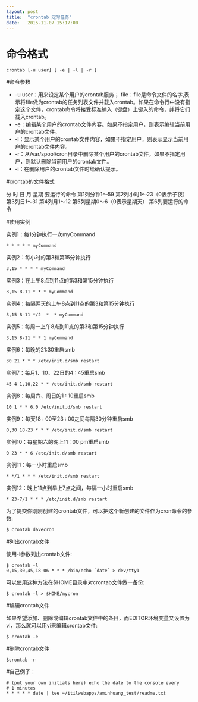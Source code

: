 ```yaml
---
layout: post
title:  "crontab 定时任务"
date:   2015-11-07 15:17:00
---
```


# 命令格式

```
crontab [-u user] [ -e | -l | -r ]
```


#命令参数

* -u user：用来设定某个用户的crontab服务；
file：file是命令文件的名字,表示将file做为crontab的任务列表文件并载入crontab。如果在命令行中没有指定这个文件，crontab命令将接受标准输入（键盘）上键入的命令，并将它们载入crontab。
* -e：编辑某个用户的crontab文件内容。如果不指定用户，则表示编辑当前用户的crontab文件。
* -l：显示某个用户的crontab文件内容，如果不指定用户，则表示显示当前用户的crontab文件内容。
* -r：从/var/spool/cron目录中删除某个用户的crontab文件，如果不指定用户，则默认删除当前用户的crontab文件。
* -i：在删除用户的crontab文件时给确认提示。


#crontab的文件格式

分 时 日 月 星期 要运行的命令
第1列分钟1～59
第2列小时1～23（0表示子夜）
第3列日1～31
第4列月1～12
第5列星期0～6（0表示星期天）
第6列要运行的命令

#使用实例

实例1：每1分钟执行一次myCommand

```
* * * * * myCommand
```


实例2：每小时的第3和第15分钟执行

```
3,15 * * * * myCommand
```


实例3：在上午8点到11点的第3和第15分钟执行

```
3,15 8-11 * * * myCommand
```


实例4：每隔两天的上午8点到11点的第3和第15分钟执行

```
3,15 8-11 */2  *  * myCommand
```


实例5：每周一上午8点到11点的第3和第15分钟执行

```
3,15 8-11 * * 1 myCommand
```


实例6：每晚的21:30重启smb

```
30 21 * * * /etc/init.d/smb restart
```


实例7：每月1、10、22日的4 : 45重启smb

```
45 4 1,10,22 * * /etc/init.d/smb restart
```


实例8：每周六、周日的1 : 10重启smb

```
10 1 * * 6,0 /etc/init.d/smb restart
```


实例9：每天18 : 00至23 : 00之间每隔30分钟重启smb

```
0,30 18-23 * * * /etc/init.d/smb restart
```


实例10：每星期六的晚上11 : 00 pm重启smb

```
0 23 * * 6 /etc/init.d/smb restart
```


实例11：每一小时重启smb

```
* */1 * * * /etc/init.d/smb restart
```


实例12：晚上11点到早上7点之间，每隔一小时重启smb

```
* 23-7/1 * * * /etc/init.d/smb restart
```


为了提交你刚刚创建的crontab文件，可以把这个新创建的文件作为cron命令的参数:

```
$ crontab davecron
```


#列出crontab文件

使用-l参数列出crontab文件:

```
$ crontab -l
0,15,30,45,18-06 * * * /bin/echo `date` > dev/tty1
```

可以使用这种方法在$HOME目录中对crontab文件做一备份:
```
$ crontab -l > $HOME/mycron
```


#编辑crontab文件

如果希望添加、删除或编辑crontab文件中的条目，而EDITOR环境变量又设置为vi，那么就可以用vi来编辑crontab文件:
```
$ crontab -e
```


#删除crontab文件

```
$crontab -r
```


#自己例子：

```
# (put your own initials here) echo the date to the console every
# 1 minutes
* * * * * date | tee ~/itilwebapps/aminhuang_test/readme.txt
```
